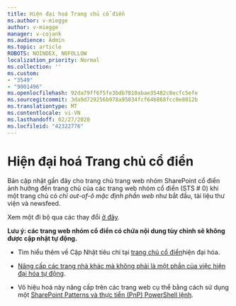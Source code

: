 ```yaml
---
title: Hiện đại hoá Trang chủ cổ điển
ms.author: v-miegge
author: v-miegge
manager: v-cojank
ms.audience: Admin
ms.topic: article
ROBOTS: NOINDEX, NOFOLLOW
localization_priority: Normal
ms.collection: ''
ms.custom:
- "3549"
- "9001496"
ms.openlocfilehash: 92da79ff6f5fe3bdb7810abae35482c8ecfc5efe
ms.sourcegitcommit: 3da9d729256b978a95034fcf64b868fcc0e8012b
ms.translationtype: MT
ms.contentlocale: vi-VN
ms.lasthandoff: 02/27/2020
ms.locfileid: "42322776"
---
```

# <a name="modernize-the-classic-home-page"></a>Hiện đại hoá Trang chủ cổ điển

Bản cập nhật gần đây cho trang chủ trang web nhóm SharePoint cổ điển ảnh hưởng đến trang chủ của các trang web nhóm cổ điển (STS # 0) khi một trang chủ có *chỉ out-of-ô mặc định phần web* như bắt đầu, tài liệu thư viện và newsfeed.

Xem một đi bộ qua các thay đổi [ở đây](https://docs.microsoft.com/en-us/sharepoint/sharepointonline/media/homepage-upgrade-gif.gif). 

**Lưu ý: các trang web nhóm cổ điển có chứa nội dung tùy chỉnh sẽ không được cập nhật tự động.**

* Tìm hiểu thêm về Cập Nhật tiêu chí tại [trang chủ cổ điển](https://docs.microsoft.com/sharepoint/disable-auto-modernization-classic-home-pages#why-update-classic-team-site-home-pages-to-modern)hiện đại hóa.

* [Nâng cấp các trang nhà khác mà không phải là một phần của việc hiện đại hóa tự động](https://docs.microsoft.com/sharepoint/dev/transform/modernize-userinterface-site-pages).

* Vô hiệu hoá này nâng cấp trên các trang web cụ thể bằng cách sử dụng một [SharePoint Patterns và thực tiễn (PnP) PowerShell lệnh](https://docs.microsoft.com/powershell/sharepoint/sharepoint-pnp/sharepoint-pnp-cmdlets).
